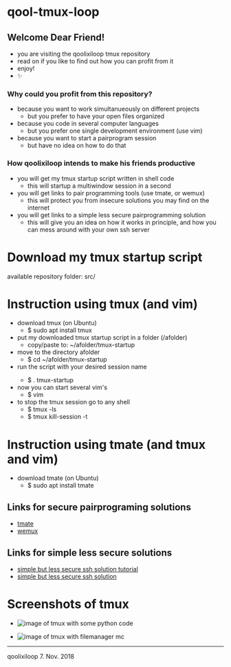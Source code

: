 # qool-tmux-loop

## Welcome Dear Friend!  
* you are visiting the qoolixiloop tmux repository
* read on if you like to find out how you can profit from it
* enjoy!
* :sparkles:


### Why could you profit from this repository?
* because you want to work simultanueously on different projects
  * but you prefer to have your open files organized 
* because you code in several computer languages
  * but you prefer one single development environment (use vim)
* because you want to start a pairprogram session
  * but have no idea on how to do that


### How qoolixiloop intends to make his friends productive
* you will get my tmux startup script written in shell code
  * this will startup a multiwindow session in a second  
* you will get links to pair programming tools (use tmate, or wemux)
  * this will protect you from insecure solutions you may find on the internet
* you will get links to a simple less secure pairprogramming solution
  * this will give you an idea on how it works in principle, and how you can
    mess around with your own ssh server


# Download my tmux startup script
available repository folder: src/


# Instruction using tmux (and vim)
* download tmux (on Ubuntu)
  * $ sudo apt install tmux
* put my downloaded tmux startup script in a folder (/afolder) 
  * copy/paste to: ~/afolder/tmux-startup
* move to the directory afolder
  * $ cd ~/afolder/tmux-startup
* run the script with your desired session name <mySession>
  * $ . tmux-startup <mySession>
* now you can start several vim's 
  * $ vim
* to stop the tmux session go to any shell
  * $ tmux -ls
  * $ tmux kill-session -t <mySession>


# Instruction using tmate (and tmux and vim)
* download tmate (on Ubuntu)
  * $ sudo apt install tmate


## Links for secure pairprograming solutions
* [tmate](https://tmate.io/)
* [wemux](https://github.com/zolrath/wemux)

## Links for simple less secure solutions
* [simple but less secure ssh solution tutorial](https://www.hamvocke.com/blog/remote-pair-programming-with-tmux/)
* [simple but less secure ssh solution](https://gist.github.com/shrayasr/9778db8aabac59eba6b5)


# Screenshots of tmux
* ![image of tmux with some python code](pictures/tmux_showing_py)

* ![image of tmux with filemanager mc](pictures/tmux_showing_mc)


------------------------
qoolixiloop 7. Nov. 2018
 




























